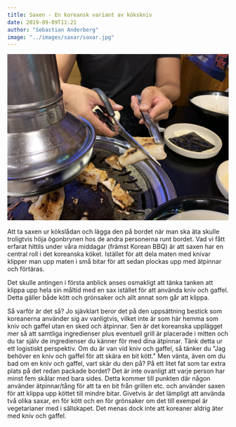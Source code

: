 ```yaml
---
title: Saxen - En koreansk variant av kökskniv
date: 2019-09-09T11:21
author: "Sebastian Anderberg"
image: "../images/saxar/saxar.jpg"
---
```


![Klipp klipp.](../images/saxar/saxar.jpg)

Att ta saxen ur kökslådan och lägga den på bordet när man ska äta skulle troligtvis höja ögonbrynen hos de andra personerna runt bordet.
Vad vi fått erfarat hittils under våra middagar (främst Korean BBQ) är att saxen har en central roll i det koreanska köket. Istället för att dela maten med knivar klipper man upp maten i små bitar för att sedan plockas upp med ätpinnar och förtäras.

Det skulle antingen i första anblick anses osmakligt att tänka tanken att klippa upp hela sin måltid med en sax istället för att använda kniv och gaffel. Detta gäller både kött och grönsaker och allt annat som går att klippa.

Så varför är det så? Jo sjävklart beror det på den uppsättning bestick som koreanerna använder sig av vanligtvis, vilket inte är som här hemma som kniv och gaffel utan en sked och ätpinnar. Sen är det koreanska upplägget mer så att samtliga ingredienser plus eventuell grill är placerade i mitten och du tar själv de ingredienser du känner för med dina ätpinnar. Tänk detta ur ett logistiskt perspektiv. Om du är van vid kniv och gaffel, så tänker du "Jag behöver en kniv och gaffel för att skära en bit kött." Men vänta, även om du bad om en kniv och gaffel, vart skär du den på? På ett litet fat som tar extra plats på det redan packade bordet? Det är inte ovanligt att varje person har minst fem skålar med bara sides. 
Detta kommer till punkten där någon använder ätpinnar/tång för att ta en bit från grillen etc. och använder saxen för att klippa upp köttet till mindre bitar. Givetvis är det lämpligt att använda två olika saxar, en för kött och en för grönsaker om det till exempel är vegetarianer med i sällskapet. Det menas dock inte att koreaner aldrig äter med kniv och gaffel. 
